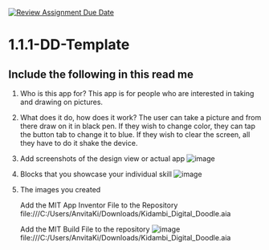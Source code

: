 [![Review Assignment Due Date](https://classroom.github.com/assets/deadline-readme-button-22041afd0340ce965d47ae6ef1cefeee28c7c493a6346c4f15d667ab976d596c.svg)](https://classroom.github.com/a/KZRgrbJa)
# 1.1.1-DD-Template

## Include the following in this read me

1. Who is this app for? This app is for people who are interested in taking and drawing on pictures.
1. What does it do, how does it work? The user can take a picture and from there draw on it in black pen. If they wish to change color, they can tap the button tab to change it to blue. If they wish to clear the screen, all they have to do it shake the device.
1. Add screenshots of the design view or actual app
   ![image](https://github.com/user-attachments/assets/024acb41-c499-47e0-9c16-55679af62640)
1. Blocks that you showcase your individual skill
![image](https://github.com/user-attachments/assets/e9b700f0-f0fc-4996-87d5-59d45d650ebb)
1. The images you created

   Add the MIT App Inventor File to the Repository
file:///C:/Users/AnvitaKi/Downloads/Kidambi_Digital_Doodle.aia

   Add the MIT Build File to the repository
   ![image](https://github.com/user-attachments/assets/be45fa0f-57c2-408c-97dc-2e61eebf5987)
file:///C:/Users/AnvitaKi/Downloads/Kidambi_Digital_Doodle.aia
